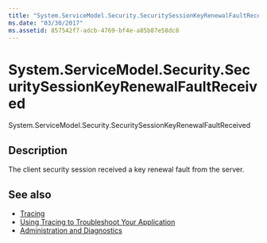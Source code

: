 ```yaml
---
title: "System.ServiceModel.Security.SecuritySessionKeyRenewalFaultReceived"
ms.date: "03/30/2017"
ms.assetid: 857542f7-adcb-4769-bf4e-a85b87e58dc8
---
```

# System.ServiceModel.Security.SecuritySessionKeyRenewalFaultReceived
System.ServiceModel.Security.SecuritySessionKeyRenewalFaultReceived  
  
## Description  
 The client security session received a key renewal fault from the server.  
  
## See also

- [Tracing](index.md)
- [Using Tracing to Troubleshoot Your Application](using-tracing-to-troubleshoot-your-application.md)
- [Administration and Diagnostics](../index.md)
